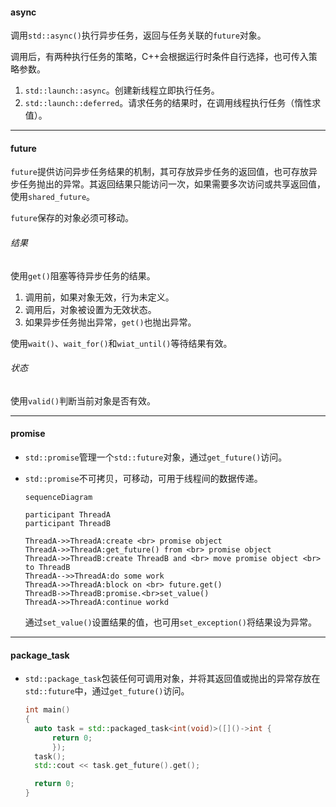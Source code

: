 #### async

调用`std::async()`执行异步任务，返回与任务关联的`future`对象。

调用后，有两种执行任务的策略，C++会根据运行时条件自行选择，也可传入策略参数。

1. `std::launch::async`。创建新线程立即执行任务。
2. `std::launch::deferred`。请求任务的结果时，在调用线程执行任务（惰性求值）。

---

#### future

`future`提供访问异步任务结果的机制，其可存放异步任务的返回值，也可存放异步任务抛出的异常。其返回结果只能访问一次，如果需要多次访问或共享返回值，使用`shared_future`。

`future`保存的对象必须可移动。

###### 结果

使用`get()`阻塞等待异步任务的结果。

1. 调用前，如果对象无效，行为未定义。
2. 调用后，对象被设置为无效状态。
3. 如果异步任务抛出异常，`get()`也抛出异常。

使用`wait()`、`wait_for()`和`wiat_until()`等待结果有效。

###### 状态

使用`valid()`判断当前对象是否有效。

---

#### promise

* `std::promise`管理一个`std::future`对象，通过`get_future()`访问。

* `std::promise`不可拷贝，可移动，可用于线程间的数据传递。

  ```mermaid
  sequenceDiagram
  
  participant ThreadA
  participant ThreadB
  
  ThreadA->>ThreadA:create <br> promise object
  ThreadA->>ThreadA:get_future() from <br> promise object
  ThreadA->>ThreadB:create ThreadB and <br> move promise object <br> to ThreadB
  ThreadA-->>ThreadA:do some work
  ThreadA->>ThreadA:block on <br> future.get()
  ThreadB->>ThreadB:promise.<br>set_value()
  ThreadA->>ThreadA:continue workd
  ```

  通过`set_value()`设置结果的值，也可用`set_exception()`将结果设为异常。

---

#### package_task

* `std::package_task`包装任何可调用对象，并将其返回值或抛出的异常存放在`std::future`中，通过`get_future()`访问。

  ```cpp
  int main()
  {
  	auto task = std::packaged_task<int(void)>([]()->int {
  		return 0;
  		});
  	task();
  	std::cout << task.get_future().get();
  
  	return 0;
  }
  ```

